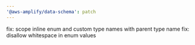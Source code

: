 ```yaml
---
'@aws-amplify/data-schema': patch
---
```


fix: scope inline enum and custom type names with parent type name
fix: disallow whitespace in enum values
